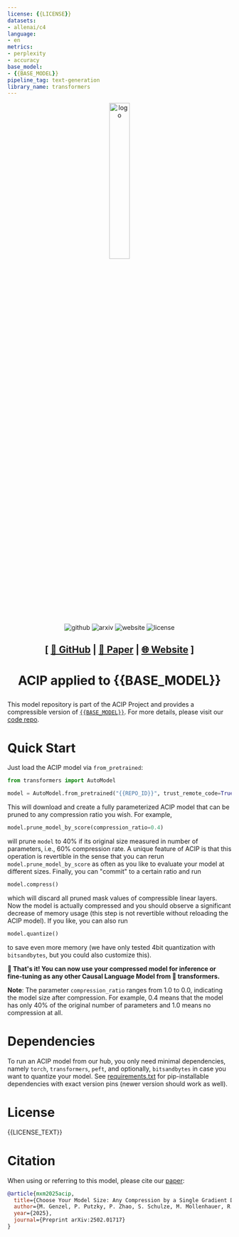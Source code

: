 ```yaml
---
license: {{LICENSE}}
datasets:
- allenai/c4
language:
- en
metrics:
- perplexity
- accuracy
base_model:
- {{BASE_MODEL}}
pipeline_tag: text-generation
library_name: transformers
---
```

<div align="center">
  <img width="30%" alt="logo" src="https://imgur.com/A0MCHPq.png">
</div>

<div align="center">
    <a href="https://github.com/merantix-momentum/acip"><img src="https://img.shields.io/badge/GitHub-%23121011.svg?logo=github&logoColor=white.svg" alt="github" style="display: inline-block; vertical-align: middle;"></a>
    <a href="https://arxiv.org/abs/2502.01717"><img src="https://img.shields.io/badge/arXiv-2502.01717-b31b1b.svg" alt="arxiv" style="display: inline-block; vertical-align: middle;"></a>
    <a href="https://acip.merantix-momentum.cloud"><img alt="website" src="https://img.shields.io/website/https/acip.merantix-momentum.cloud.svg?down_color=red&down_message=offline&up_message=online" style="display: inline-block; vertical-align: middle;"></a>
    <a href="LICENSE"><img alt="license" src="https://img.shields.io/badge/license-Apache%202.0-blue" style="display: inline-block; vertical-align: middle;"></a>
</div>

<h2 align="center">
    <p> [
        <a href="https://github.com/merantix-momentum/acip">🤖 GitHub</a> |
        <a href="https://arxiv.org/abs/2502.01717">📄 Paper</a> |
        <a href="https://acip.merantix-momentum.cloud/">🌐 Website</a>
        ]
    </p>
</h2>

<h1 align="center">
    <p>ACIP applied to {{BASE_MODEL}}</p>
</h1>

This model repository is part of the ACIP Project and provides a compressible version of [`{{BASE_MODEL}}`](https://huggingface.co/{{BASE_MODEL}}). For more details, please visit our [code repo](https://github.com/merantix-momentum/acip).

# Quick Start

Just load the ACIP model via `from_pretrained`:
```python
from transformers import AutoModel

model = AutoModel.from_pretrained("{{REPO_ID}}", trust_remote_code=True)
```
This will download and create a fully parameterized ACIP model that can be pruned to any compression ratio you wish.
For example,
```python
model.prune_model_by_score(compression_ratio=0.4)
```
will prune `model` to 40% if its original size measured in number of parameters, i.e., 60% compression rate.
A unique feature of ACIP is that this operation is revertible in the sense that you can rerun `model.prune_model_by_score` as often as you like to evaluate your model at different sizes. Finally, you can "commit" to a certain ratio and run
```python
model.compress()
```
which will discard all pruned mask values of compressible linear layers. 
Now the model is actually compressed and you should observe a significant decrease of memory usage (this step is not revertible without reloading the ACIP model).
If you like, you can also run
```python
model.quantize()
```
to save even more memory (we have only tested 4bit quantization with `bitsandbytes`, but you could also customize this).

**🚀 That's it! You can now use your compressed model for inference or fine-tuning as any other Causal Language Model from 🤗 transformers.**

**Note**: The parameter `compression_ratio` ranges from 1.0 to 0.0, indicating the model size after compression. For example, 0.4 means that the model has only 40% of the original number of parameters and 1.0 means no compression at all.

# Dependencies

To run an ACIP model from our hub, you only need minimal dependencies, namely `torch`, `transformers`, `peft`, and optionally, `bitsandbytes` in case you want to quantize your model.
See [requirements.txt](requirements.txt) for pip-installable dependencies with exact version pins (newer version should work as well).

# License

{{LICENSE_TEXT}}

# Citation

When using or referring to this model, please cite our [paper](https://arxiv.org/abs/2502.01717):
```bibtex
@article{mxm2025acip,
  title={Choose Your Model Size: Any Compression by a Single Gradient Descent}, 
  author={M. Genzel, P. Putzky, P. Zhao, S. Schulze, M. Mollenhauer, R. Seidel, S. Dietzel, T. Wollmann},
  year={2025},
  journal={Preprint arXiv:2502.01717}
}
```




